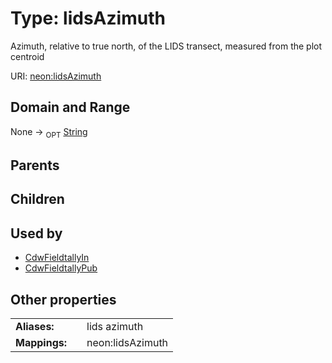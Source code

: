 
# Type: lidsAzimuth


Azimuth, relative to true north, of the LIDS transect, measured from the plot centroid

URI: [neon:lidsAzimuth](https://data.neonscience.org/lidsAzimuth)


## Domain and Range

None ->  <sub>OPT</sub> [String](types/String.md)

## Parents


## Children


## Used by

 * [CdwFieldtallyIn](CdwFieldtallyIn.md)
 * [CdwFieldtallyPub](CdwFieldtallyPub.md)

## Other properties

|  |  |  |
| --- | --- | --- |
| **Aliases:** | | lids azimuth |
| **Mappings:** | | neon:lidsAzimuth |

